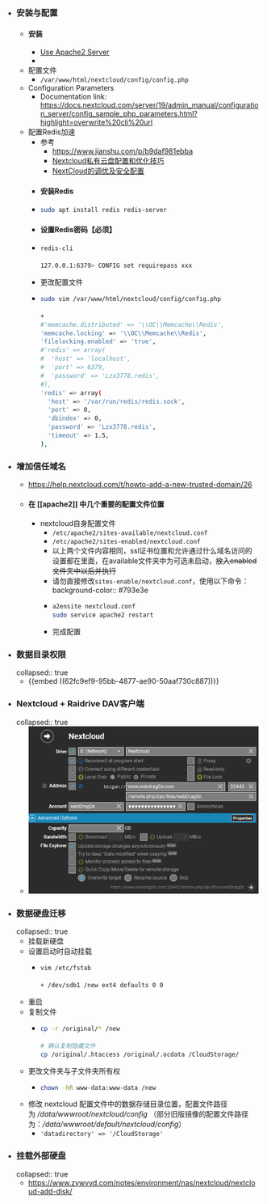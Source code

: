 - ### 安装与配置
	- #### 安装
		- [Use Apache2 Server](https://docs.nextcloud.com/server/stable/admin_manual/installation/source_installation.html#apache-web-server-configuration)
		-
	- 配置文件
		- `/var/www/html/nextcloud/config/config.php`
	- Configuration Parameters
		- Documentation link: https://docs.nextcloud.com/server/19/admin_manual/configuration_server/config_sample_php_parameters.html?highlight=overwrite%20cli%20url
	- 配置Redis加速
		- 参考
			- https://www.jianshu.com/p/b9daf981ebba
			- [Nextcloud私有云盘配置和优化技巧](https://zhuanlan.zhihu.com/p/50322342)
			- [NextCloud的调优及安全配置](https://www.fencatn.com/197/)
		- #### 安装Redis
		- ```bash
		  sudo apt install redis redis-server
		  ```
		- #### 设置Redis密码【必须】
		- ```bash
		  redis-cli
		  
		  127.0.0.1:6379> CONFIG set requirepass xxx
		  ```
		- 更改配置文件
		- ```bash
		  sudo vim /var/www/html/nextcloud/config/config.php
		  
		  +
		  #'memcache.distributed' => '\\OC\\Memcache\\Redis',
		  'memcache.locking' => '\\OC\\Memcache\\Redis',
		  'filelocking.enabled' => 'true',
		  #'redis' => array(
		  #  'host' => 'localhost',
		  #  'port' => 6379,
		  #  'password' => 'Lzx3778.redis',
		  #),
		  'redis' => array(
		    'host' => '/var/run/redis/redis.sock',
		    'port' => 0,
		    'dbindex' => 0,
		    'password' => 'Lzx3778.redis',
		    'timeout' => 1.5,
		  ),
		  ```
- ### 增加信任域名
	- https://help.nextcloud.com/t/howto-add-a-new-trusted-domain/26
	- #### 在 [[apache2]] 中几个重要的配置文件位置
		- nextcloud自身配置文件
			- `/etc/apache2/sites-available/nextcloud.conf`
			- `/etc/apache2/sites-enabled/nextcloud.conf`
			- 以上两个文件内容相同，ssl证书位置和允许通过什么域名访问的设置都在里面，在available文件夹中为可选未启动，~~放入enabled文件夹中以后并执行~~
			- 请勿直接修改`sites-enable/nextcloud.conf`，使用以下命令：
			  background-color:: #793e3e
			- ```bash
			  a2ensite nextcloud.conf
			  sudo service apache2 restart
			  ```
			- 完成配置
- ### 数据目录权限
  collapsed:: true
	- {{embed ((62fc9ef9-95bb-4877-ae90-50aaf730c887))}}
- ### Nextcloud + Raidrive DAV客户端
  collapsed:: true
	- ![image.png](../assets/image_1653845444421_0.png)
- ### 数据硬盘迁移
  collapsed:: true
	- 挂载新硬盘
	- 设置启动时自动挂载
		- ```bash
		  vim /etc/fstab
		  
		  + /dev/sdb1 /new ext4 defaults 0 0
		  ```
	- 重启
	- 复制文件
		- ```bash
		  cp -r /original/* /new
		  
		  # 确认复制隐藏文件
		  cp /original/.htaccess /original/.ocdata /CloudStorage/
		  ```
	- 更改文件夹与子文件夹所有权
		- ```bash
		  chown -hR www-data:www-data /new
		  ```
	- 修改 nextcloud 配置文件中的数据存储目录位置，配置文件路径为 */data/wwwroot/nextcloud/config* （部分旧版镜像的配置文件路径为：*/data/wwwroot/default/nextcloud/config*）
		- `'datadirectory' => '/CloudStorage'`
- ### 挂载外部硬盘
  collapsed:: true
	- https://www.zywvvd.com/notes/environment/nas/nextcloud/nextcloud-add-disk/